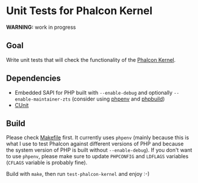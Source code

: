 # Unit Tests for Phalcon Kernel

**WARNING:** work in progress

## Goal

Write unit tests that will check the functionality of the [Phalcon Kernel](https://github.com/phalcon/cphalcon/blob/master/ext/kernel/README.md).

## Dependencies

  * Embedded SAPI for PHP built with `--enable-debug` and optionally `--enable-maintainer-zts` (consider using [phpenv](https://github.com/CHH/phpenv) and [phpbuild](http://github.com/chh/php-build))
  * [CUnit](http://cunit.sourceforge.net/)

## Build

Please check [Makefile](https://github.com/sjinks/phalcon-kernel-test/blob/master/Makefile) first.
It currently uses `phpenv` (mainly because this is what I use to test Phalcon against different versions of PHP and because the system version of PHP is built without `--enable-debug`).
If you don't want to use `phpenv`, please make sure to update `PHPCONFIG` and `LDFLAGS` variables (`CFLAGS` variable is probably fine).

Build with `make`, then run `test-phalcon-kernel` and enjoy :-)

